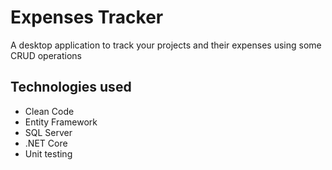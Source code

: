 # Expenses Tracker
A desktop application to track your projects and their expenses using some CRUD operations

## Technologies used
- Clean Code
- Entity Framework
- SQL Server
- .NET Core
- Unit testing
